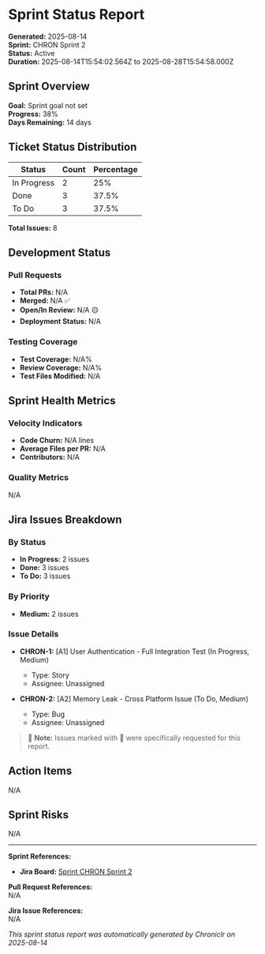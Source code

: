 # Sprint Status Report

**Generated:** 2025-08-14  
**Sprint:** CHRON Sprint 2  
**Status:** Active  
**Duration:** 2025-08-14T15:54:02.564Z to 2025-08-28T15:54:58.000Z

## Sprint Overview

**Goal:** Sprint goal not set  
**Progress:** 38%  
**Days Remaining:** 14 days

## Ticket Status Distribution

| Status     | Count | Percentage |
| ---------- | ----- | ---------- |
| In Progress| 2     | 25%        |
| Done       | 3     | 37.5%      |
| To Do      | 3     | 37.5%      |

**Total Issues:** 8

## Development Status

### Pull Requests

- **Total PRs:** N/A  
- **Merged:** N/A ✅  
- **Open/In Review:** N/A 🟡  
- **Deployment Status:** N/A  

### Testing Coverage

- **Test Coverage:** N/A%  
- **Review Coverage:** N/A%  
- **Test Files Modified:** N/A  

## Sprint Health Metrics

### Velocity Indicators

- **Code Churn:** N/A lines  
- **Average Files per PR:** N/A  
- **Contributors:** N/A  

### Quality Metrics

N/A  

## Jira Issues Breakdown

### By Status

- **In Progress:** 2 issues  
- **Done:** 3 issues  
- **To Do:** 3 issues  

### By Priority

- **Medium:** 2 issues  

### Issue Details

- **CHRON-1:** [A1] User Authentication - Full Integration Test (In Progress, Medium)  
  - Type: Story  
  - Assignee: Unassigned  

- **CHRON-2:** [A2] Memory Leak - Cross Platform Issue (To Do, Medium)  
  - Type: Bug  
  - Assignee: Unassigned  

> 🎯 **Note:** Issues marked with 🎯 were specifically requested for this report.

## Action Items

N/A  

## Sprint Risks

N/A  

---

**Sprint References:**

- **Jira Board:** [Sprint CHRON Sprint 2](N/A)

**Pull Request References:**  
N/A  

**Jira Issue References:**  
N/A  

_This sprint status report was automatically generated by Chroniclr on 2025-08-14_  